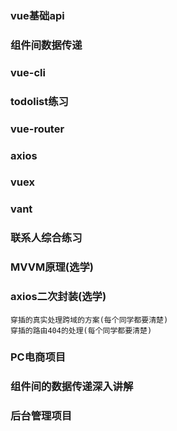 ### vue基础api
### 组件间数据传递
### vue-cli
### todolist练习

### vue-router
### axios
### vuex
### vant
### 联系人综合练习

### MVVM原理(选学)
### axios二次封装(选学)
    穿插的真实处理跨域的方案(每个同学都要清楚)
    穿插的路由404的处理(每个同学都要清楚)

### PC电商项目

### 组件间的数据传递深入讲解
### 后台管理项目